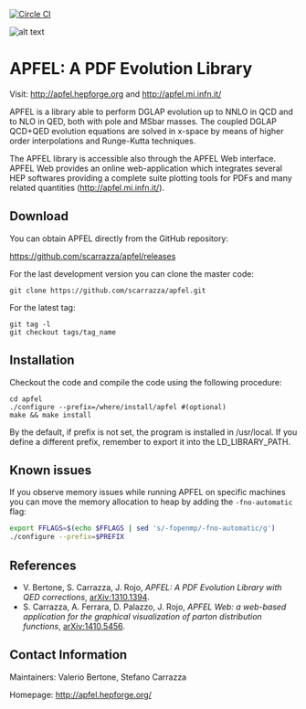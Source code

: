 [![Circle CI](https://circleci.com/gh/scarrazza/apfel/tree/master.svg?style=svg)](https://circleci.com/gh/scarrazza/apfel/tree/master)

![alt text](https://github.com/scarrazza/apfel/raw/master/resources/logoapfel.png "Logo APFEL")

# APFEL: A PDF Evolution Library

Visit: http://apfel.hepforge.org and http://apfel.mi.infn.it/
 
APFEL is a library able to perform DGLAP evolution up to NNLO in QCD
and to NLO in QED, both with pole and MSbar masses. The coupled DGLAP
QCD+QED evolution equations are solved in x-space by means of higher
order interpolations and Runge-Kutta techniques.

The APFEL library is accessible also through the APFEL Web
interface. APFEL Web provides an online web-application which
integrates several HEP softwares providing a complete suite plotting
tools for PDFs and many related quantities (http://apfel.mi.infn.it/).

## Download

You can obtain APFEL directly from the GitHub repository:

https://github.com/scarrazza/apfel/releases

For the last development version you can clone the master code:

```Shell
git clone https://github.com/scarrazza/apfel.git
```

For the latest tag:

```Shell
git tag -l
git checkout tags/tag_name
```

## Installation 

Checkout the code and compile the code using the
following procedure:

```Shell
cd apfel
./configure --prefix=/where/install/apfel #(optional)
make && make install
```

By the default, if prefix is not set, the program is installed in
/usr/local. If you define a different prefix, remember to export
it into the LD_LIBRARY_PATH.

## Known issues

If you observe memory issues while running APFEL on specific machines you can move the memory allocation to heap by adding the `-fno-automatic` flag:
```bash
export FFLAGS=$(echo $FFLAGS | sed 's/-fopenmp/-fno-automatic/g')
./configure --prefix=$PREFIX 
```

## References

- V. Bertone, S. Carrazza, J. Rojo, *APFEL: A PDF Evolution Library with QED corrections*, [arXiv:1310.1394](http://arxiv.org/abs/arXiv:1310.1394).
- S. Carrazza, A. Ferrara, D. Palazzo, J. Rojo, *APFEL Web: a web-based application for the graphical visualization of parton distribution functions*, [arXiv:1410.5456](http://arxiv.org/abs/1410.5456).

## Contact Information

Maintainers: Valerio Bertone, Stefano Carrazza

Homepage: http://apfel.hepforge.org/
